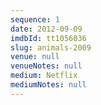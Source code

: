 ```yaml
---
sequence: 1
date: 2012-09-09
imdbId: tt1056036
slug: animals-2009
venue: null
venueNotes: null
medium: Netflix
mediumNotes: null
---
```


